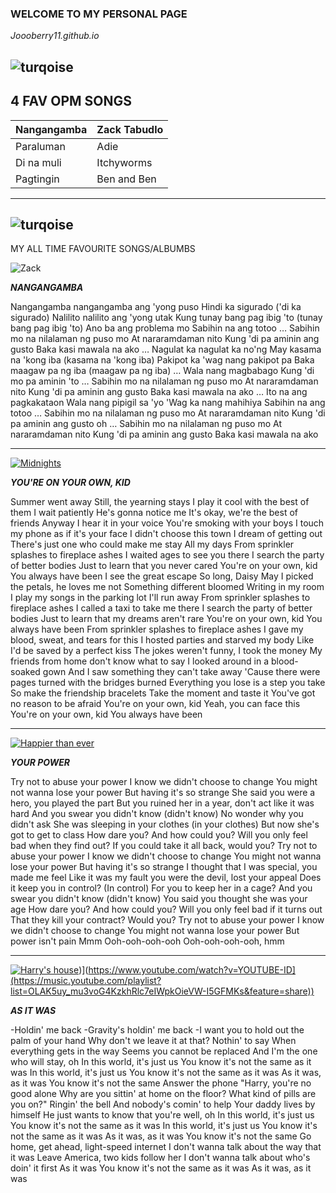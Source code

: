 ### WELCOME TO MY PERSONAL PAGE 
*Joooberry11.github.io*

![turqoise](https://encrypted-tbn0.gstatic.com/images?q=tbn:ANd9GcTkpM24HLxHSyouePYYB6f5QuDETUn-zGuotg&usqp=CAU) 
---
4 FAV OPM SONGS
---

| Nangangamba | Zack Tabudlo |
|---------------|-----------------------------|
| Paraluman | Adie |
| Di na muli | Itchyworms |
| Pagtingin | Ben and Ben | 

---
![turqoise](https://i.pinimg.com/736x/23/cc/de/23ccdec4c410ac2a222506af50ddcba8.jpg)
---
MY ALL TIME FAVOURITE SONGS/ALBUMBS

![Zack](https://1.bp.blogspot.com/-cDoZzIDaAaA/XzDzI3KK4TI/AAAAAAAABEI/tq1UZR9EuiEyeRM_kNBPO-wtaEz2VY7YgCLcBGAsYHQ/s1600/2020-04-22%2B07.59.40%2B2.jpg)

***NANGANGAMBA***

 Nangangamba nangangamba ang 'yong puso
Hindi ka sigurado ('di ka sigurado)
Nalilito nalilito ang 'yong utak
Kung tunay bang pag ibig 'to (tunay bang pag ibig 'to)
 Ano ba ang problema mo
Sabihin na ang totoo
… Sabihin mo na nilalaman ng puso mo
At nararamdaman nito
Kung 'di pa aminin ang gusto
Baka kasi mawala na ako
… Nagulat ka nagulat ka no'ng
May kasama na 'kong iba (kasama na 'kong iba)
Pakipot ka 'wag nang pakipot pa
Baka maagaw pa ng iba (maagaw pa ng iba)
… Wala nang magbabago
Kung 'di mo pa aminin 'to
… Sabihin mo na nilalaman ng puso mo
At nararamdaman nito
Kung 'di pa aminin ang gusto
Baka kasi mawala na ako
… Ito na ang pagkakataon
Wala nang pipigil sa 'yo
'Wag ka nang mahihiya
Sabihin na ang totoo
… Sabihin mo na nilalaman ng puso mo
At nararamdaman nito
Kung 'di pa aminin ang gusto oh
… Sabihin mo na nilalaman ng puso mo
At nararamdaman nito
Kung 'di pa aminin ang gusto
Baka kasi mawala na ako

---

[![Midnights](https://lh3.googleusercontent.com/omCs21jqwK4Ss_VZxPFKwQP5z0UY0vi_8gXu4XNxHKDgE-GHYHWkIw80XR1uzFgdyhM3PvVUZeZ8iAfF=w544-h544-l90-rj)](https://music.youtube.com/playlist?list=OLAK5uy_nwM2VykawOmNH-z3L283XEI95Jb-sxIBo&feature=share)

***YOU'RE ON YOUR OWN, KID***

Summer went away
Still, the yearning stays
I play it cool with the best of them
I wait patiently
He's gonna notice me
It's okay, we're the best of friends
Anyway
I hear it in your voice
You're smoking with your boys
I touch my phone as if it's your face
I didn't choose this town
I dream of getting out
There's just one who could make me stay
All my days
From sprinkler splashes to fireplace ashes
I waited ages to see you there
I search the party of better bodies
Just to learn that you never cared
You're on your own, kid
You always have been
I see the great escape
So long, Daisy May
I picked the petals, he loves me not
Something different bloomed
Writing in my room
I play my songs in the parking lot
I'll run away
From sprinkler splashes to fireplace ashes
I called a taxi to take me there
I search the party of better bodies
Just to learn that my dreams aren't rare
You're on your own, kid
You always have been
From sprinkler splashes to fireplace ashes
I gave my blood, sweat, and tears for this
I hosted parties and starved my body
Like I'd be saved by a perfect kiss
The jokes weren't funny, I took the money
My friends from home don't know what to say
I looked around in a blood-soaked gown
And I saw something they can't take away
'Cause there were pages turned with the bridges burned
Everything you lose is a step you take
So make the friendship bracelets
Take the moment and taste it
You've got no reason to be afraid
You're on your own, kid
Yeah, you can face this
You're on your own, kid
You always have been

---

[![Happier than ever](https://lh3.googleusercontent.com/pWO2rD8Q-ewDGhzt6_WU4ML9IVEdSxys8ENJMKr1msKrGC1PDIFycSNbwhoT9zoDdTp4X7ioo2T42S0=w544-h544-l90-rj)](https://music.youtube.com/playlist?list=OLAK5uy_kZTe3AtTLf-rVTNFfmKMdy9wp16xmg0qs&feature=share)

***YOUR POWER***

Try not to abuse your power
I know we didn't choose to change
You might not wanna lose your power
But having it's so strange
She said you were a hero, you played the part
But you ruined her in a year, don't act like it was hard
And you swear you didn't know (didn't know)
No wonder why you didn't ask
She was sleeping in your clothes (in your clothes)
But now she's got to get to class
How dare you?
And how could you?
Will you only feel bad when they find out?
If you could take it all back, would you?
Try not to abuse your power
I know we didn't choose to change
You might not wanna lose your power
But having it's so strange
I thought that I was special, you made me feel
Like it was my fault you were the devil, lost your appeal
Does it keep you in control? (In control)
For you to keep her in a cage?
And you swear you didn't know (didn't know)
You said you thought she was your age
How dare you?
And how could you?
Will you only feel bad if it turns out
That they kill your contract?
Would you?
Try not to abuse your power
I know we didn't choose to change
You might not wanna lose your power
But power isn't pain
Mmm
Ooh-ooh-ooh-ooh
Ooh-ooh-ooh-ooh, hmm

---

[![Harry's house](https://lh3.googleusercontent.com/F618Qwn2yRlYhCqlMtEMnFHajg4rGZSGeWOF4ro7l3I9R6y7aGfowqqiNQqj6CgVR0yepTK6T5aRSfAF=w544-h544-l90-rj)]([https://lh3.googleusercontent.com/F618Qwn2yRlYhCqlMtEMnFHajg4rGZSGeWOF4ro7l3I9R6y7aGfowqqiNQqj6CgVR0yepTK6T5aRSfAF=w544-h544-l90-rj))](https://www.youtube.com/watch?v=YOUTUBE-ID](https://music.youtube.com/playlist?list=OLAK5uy_mu3voG4KzkhRlc7eIWpkOieVW-I5GFMKs&feature=share))

***AS IT WAS***

-Holdin' me back
-Gravity's holdin' me back
-I want you to hold out the palm of your hand
Why don't we leave it at that?
Nothin' to say
When everything gets in the way
Seems you cannot be replaced
And I'm the one who will stay, oh
In this world, it's just us
You know it's not the same as it was
In this world, it's just us
You know it's not the same as it was
As it was, as it was
You know it's not the same
Answer the phone
"Harry, you're no good alone
Why are you sittin' at home on the floor?
What kind of pills are you on?"
Ringin' the bell
And nobody's comin' to help
Your daddy lives by himself
He just wants to know that you're well, oh
In this world, it's just us
You know it's not the same as it was
In this world, it's just us
You know it's not the same as it was
As it was, as it was
You know it's not the same
Go home, get ahead, light-speed internet
I don't wanna talk about the way that it was
Leave America, two kids follow her
I don't wanna talk about who's doin' it first
As it was
You know it's not the same as it was
As it was, as it was



